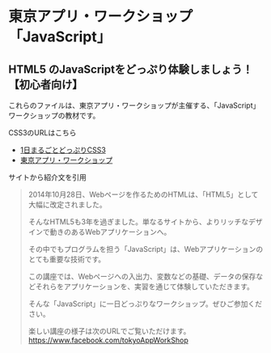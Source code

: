 

# 東京アプリ・ワークショップ「JavaScript」
## HTML5 のJavaScriptをどっぷり体験しましょう！【初心者向け】

これらのファイルは、東京アプリ・ワークショップが主催する、「JavaScript」ワークショップの教材です。  

CSS3のURLはこちら  
* <a href="https://www.street-academy.com/myclass/1915?conversion_name=direct_message&tracking_code=d1bcb57ba2bf4e9759627f4212a96a3e">1日まるごとどっぷりCSS3</a>  
* <a href="https://tokyoappwork.shop">東京アプリ・ワークショップ</a>

サイトから紹介文を引用

> 2014年10月28日、Webページを作るためのHTMLは、「HTML5」として大幅に改定されました。
>
>そんなHTML5も3年を過ぎました。単なるサイトから、よりリッチなデザインで動きのあるWebアプリケーションへ。
>
>その中でもプログラムを担う「JavaScript」は、Webアプリケーションのとても重要な技術です。
>
>この講座では、Webページへの入出力、変数などの基礎、データの保存などそれらをアプリケーションを、実習を通じて体験していただきます。
>
>そんな「JavaScript」に一日どっぷりなワークショップ。ぜひご参加ください。
>
>楽しい講座の様子は次のURLでご覧いただけます。 https://www.facebook.com/tokyoAppWorkShop
